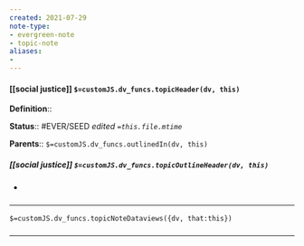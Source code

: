 ```yaml
---
created: 2021-07-29
note-type: 
- evergreen-note
- topic-note
aliases:
- 
---
```

 
#### [[social justice]] `$=customJS.dv_funcs.topicHeader(dv, this)`


**Definition**::

**Status**::  #EVER/SEED 
*edited `=this.file.mtime`*

**Parents**:: 
`$=customJS.dv_funcs.outlinedIn(dv, this)`

##### [[social justice]] `$=customJS.dv_funcs.topicOutlineHeader(dv, this)`
- 

### <hr class="dataviews"/>

`$=customJS.dv_funcs.topicNoteDataviews({dv, that:this})`


### <hr class="references"/>